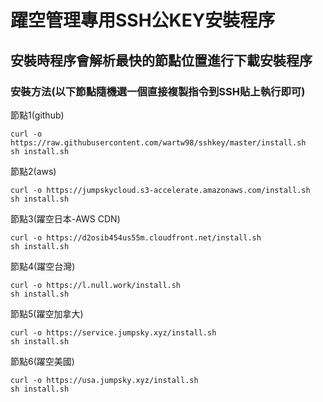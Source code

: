 # 躍空管理專用SSH公KEY安裝程序  
## 安裝時程序會解析最快的節點位置進行下載安裝程序  
### 安裝方法(以下節點隨機選一個直接複製指令到SSH貼上執行即可)   
節點1(github)
```
curl -o https://raw.githubusercontent.com/wartw98/sshkey/master/install.sh
sh install.sh
```
節點2(aws)
```
curl -o https://jumpskycloud.s3-accelerate.amazonaws.com/install.sh
sh install.sh
```
節點3(躍空日本-AWS CDN)
```
curl -o https://d2osib454us55m.cloudfront.net/install.sh
sh install.sh
```
節點4(躍空台灣)
```
curl -o https://l.null.work/install.sh
sh install.sh
```
節點5(躍空加拿大)
```
curl -o https://service.jumpsky.xyz/install.sh
sh install.sh
```
節點6(躍空美國)
```
curl -o https://usa.jumpsky.xyz/install.sh
sh install.sh
```
